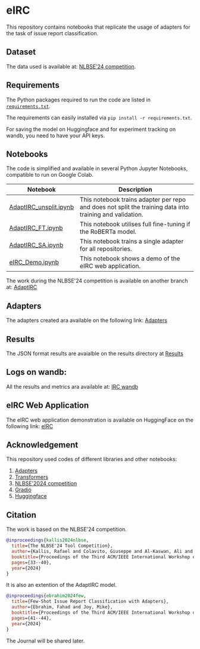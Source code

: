# eIRC
This repository contains notebooks that replicate the usage of adapters for the task of issue report classification. 

## Dataset
The data used is available at: [NLBSE'24 competition](https://github.com/nlbse2024/issue-report-classification). 

## Requirements
The Python packages required to run the code are listed in [`requirements.txt`](requirements.txt). 

The requirements can easily installed via `pip install -r requirements.txt`. 

For saving the model on Huggingface and for experiment tracking on wandb, you need to have your API keys. 

## Notebooks
The code is simplified and available in several Python Jupyter Notebooks, compatible to run on Google Colab.

| Notebook | Description |
| -------- | ----------- |
| [AdaptIRC_unsplit.ipynb](notebooks/AdaptIRC_Unsplit.ipynb) | This notebook trains adapter per repo and does not split the training data into training and validation. |
| [AdaptIRC_FT.ipynb](notebooks/AdaptIRC_FT.ipynb) | This notebook utilises full fine-tuning if the RoBERTa model.|
| [AdaptIRC_SA.ipynb](notebooks/AdaptIRC_SA.ipynb) | This notebook trains a single adapter for all repositories. |
| [eIRC_Demo.ipynb](notebooks/eIRC_Demo.ipynb) | This notebook shows a demo of the eIRC web application. |

The work during the NLBSE'24 competition is available on another branch at: 
[AdaptIRC](https://github.com/FahadEbrahim/AdaptIRC/tree/NLBSE2024)

## Adapters
The adapters created ara available on the following link: 
[Adapters](https://huggingface.co/models?other=adapterhub%3AIRC_Adapters)

## Results
The JSON format results are avaialble on the results directory at 
[Results](results)

## Logs on wandb:
All the results and metrics ara available at: 
[IRC wandb](https://wandb.ai/fahad-ebrahim/IRC%20RoBERTa%20Adapters/workspace?nw=nwuserfahadebrahim)

## eIRC Web Application
The eIRC web application demonstration is available on HuggingFace on the following link: 
[eIRC](https://huggingface.co/spaces/buelfhood/eIRC)

## Acknowledgement
This repository used codes of different libraries and other notebooks:
1. [Adapters](https://github.com/adapter-hub/adapters)
2. [Transformers](https://github.com/huggingface/transformers)
3. [NLBSE'2024 competition](https://github.com/nlbse2024/issue-report-classification)
4. [Gradio](https://github.com/gradio-app/gradio)
5. [Huggingface](https://huggingface.co/)

## Citation
The work is based on the NLBSE'24 competition.

```bibtex
@inproceedings{kallis2024nlbse,
  title={The NLBSE'24 Tool Competition},
  author={Kallis, Rafael and Colavito, Giuseppe and Al-Kaswan, Ali and Pascarella, Luca and Chaparro, Oscar and Rani, Pooja},
  booktitle={Proceedings of the Third ACM/IEEE International Workshop on NL-based Software Engineering},
  pages={33--40},
  year={2024}
}
```
It is also an extention of the AdaptIRC model.
```bibtex
@inproceedings{ebrahim2024few,
  title={Few-Shot Issue Report Classification with Adapters},
  author={Ebrahim, Fahad and Joy, Mike},
  booktitle={Proceedings of the Third ACM/IEEE International Workshop on NL-based Software Engineering},
  pages={41--44},
  year={2024}
}
```
The Journal will be shared later. 
